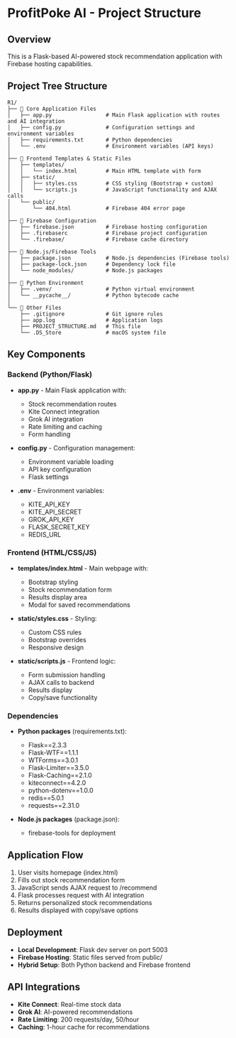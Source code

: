 # ProfitPoke AI - Project Structure

## Overview
This is a Flask-based AI-powered stock recommendation application with Firebase hosting capabilities.

## Project Tree Structure

```
R1/
├── 📁 Core Application Files
│   ├── app.py                 # Main Flask application with routes and AI integration
│   ├── config.py              # Configuration settings and environment variables
│   ├── requirements.txt       # Python dependencies
│   └── .env                   # Environment variables (API keys)
│
├── 📁 Frontend Templates & Static Files
│   ├── templates/
│   │   └── index.html         # Main HTML template with form
│   ├── static/
│   │   ├── styles.css         # CSS styling (Bootstrap + custom)
│   │   └── scripts.js         # JavaScript functionality and AJAX calls
│   └── public/
│       └── 404.html           # Firebase 404 error page
│
├── 📁 Firebase Configuration
│   ├── firebase.json          # Firebase hosting configuration
│   ├── .firebaserc            # Firebase project configuration
│   └── .firebase/             # Firebase cache directory
│
├── 📁 Node.js/Firebase Tools
│   ├── package.json           # Node.js dependencies (Firebase tools)
│   ├── package-lock.json      # Dependency lock file
│   └── node_modules/          # Node.js packages
│
├── 📁 Python Environment
│   ├── .venv/                 # Python virtual environment
│   └── __pycache__/           # Python bytecode cache
│
└── 📁 Other Files
    ├── .gitignore             # Git ignore rules
    ├── app.log                # Application logs
    ├── PROJECT_STRUCTURE.md   # This file
    └── .DS_Store              # macOS system file
```

## Key Components

### Backend (Python/Flask)
- **app.py** - Main Flask application with:
  - Stock recommendation routes
  - Kite Connect integration
  - Grok AI integration
  - Rate limiting and caching
  - Form handling

- **config.py** - Configuration management:
  - Environment variable loading
  - API key configuration
  - Flask settings

- **.env** - Environment variables:
  - KITE_API_KEY
  - KITE_API_SECRET
  - GROK_API_KEY
  - FLASK_SECRET_KEY
  - REDIS_URL

### Frontend (HTML/CSS/JS)
- **templates/index.html** - Main webpage with:
  - Bootstrap styling
  - Stock recommendation form
  - Results display area
  - Modal for saved recommendations

- **static/styles.css** - Styling:
  - Custom CSS rules
  - Bootstrap overrides
  - Responsive design

- **static/scripts.js** - Frontend logic:
  - Form submission handling
  - AJAX calls to backend
  - Results display
  - Copy/save functionality

### Dependencies
- **Python packages** (requirements.txt):
  - Flask==2.3.3
  - Flask-WTF==1.1.1
  - WTForms==3.0.1
  - Flask-Limiter==3.5.0
  - Flask-Caching==2.1.0
  - kiteconnect==4.2.0
  - python-dotenv==1.0.0
  - redis==5.0.1
  - requests==2.31.0

- **Node.js packages** (package.json):
  - firebase-tools for deployment

## Application Flow
1. User visits homepage (index.html)
2. Fills out stock recommendation form
3. JavaScript sends AJAX request to /recommend
4. Flask processes request with AI integration
5. Returns personalized stock recommendations
6. Results displayed with copy/save options

## Deployment
- **Local Development**: Flask dev server on port 5003
- **Firebase Hosting**: Static files served from public/
- **Hybrid Setup**: Both Python backend and Firebase frontend

## API Integrations
- **Kite Connect**: Real-time stock data
- **Grok AI**: AI-powered recommendations
- **Rate Limiting**: 200 requests/day, 50/hour
- **Caching**: 1-hour cache for recommendations
